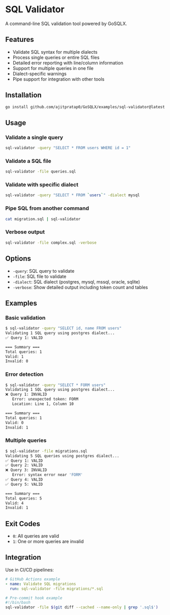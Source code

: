 # SQL Validator

A command-line SQL validation tool powered by GoSQLX.

## Features

- Validate SQL syntax for multiple dialects
- Process single queries or entire SQL files
- Detailed error reporting with line/column information
- Support for multiple queries in one file
- Dialect-specific warnings
- Pipe support for integration with other tools

## Installation

```bash
go install github.com/ajitpratap0/GoSQLX/examples/sql-validator@latest
```

## Usage

### Validate a single query
```bash
sql-validator -query "SELECT * FROM users WHERE id = 1"
```

### Validate a SQL file
```bash
sql-validator -file queries.sql
```

### Validate with specific dialect
```bash
sql-validator -query "SELECT * FROM `users`" -dialect mysql
```

### Pipe SQL from another command
```bash
cat migration.sql | sql-validator
```

### Verbose output
```bash
sql-validator -file complex.sql -verbose
```

## Options

- `-query`: SQL query to validate
- `-file`: SQL file to validate
- `-dialect`: SQL dialect (postgres, mysql, mssql, oracle, sqlite)
- `-verbose`: Show detailed output including token count and tables

## Examples

### Basic validation
```bash
$ sql-validator -query "SELECT id, name FROM users"
Validating 1 SQL query using postgres dialect...
✅ Query 1: VALID

=== Summary ===
Total queries: 1
Valid: 1
Invalid: 0
```

### Error detection
```bash
$ sql-validator -query "SELECT * FORM users"
Validating 1 SQL query using postgres dialect...
❌ Query 1: INVALID
   Error: unexpected token: FORM
   Location: Line 1, Column 10

=== Summary ===
Total queries: 1
Valid: 0
Invalid: 1
```

### Multiple queries
```bash
$ sql-validator -file migrations.sql
Validating 5 SQL queries using postgres dialect...
✅ Query 1: VALID
✅ Query 2: VALID
❌ Query 3: INVALID
   Error: syntax error near 'FORM'
✅ Query 4: VALID
✅ Query 5: VALID

=== Summary ===
Total queries: 5
Valid: 4
Invalid: 1
```

## Exit Codes

- `0`: All queries are valid
- `1`: One or more queries are invalid

## Integration

Use in CI/CD pipelines:

```yaml
# GitHub Actions example
- name: Validate SQL migrations
  run: sql-validator -file migrations/*.sql
```

```bash
# Pre-commit hook example
#!/bin/bash
sql-validator -file $(git diff --cached --name-only | grep '.sql$')
```